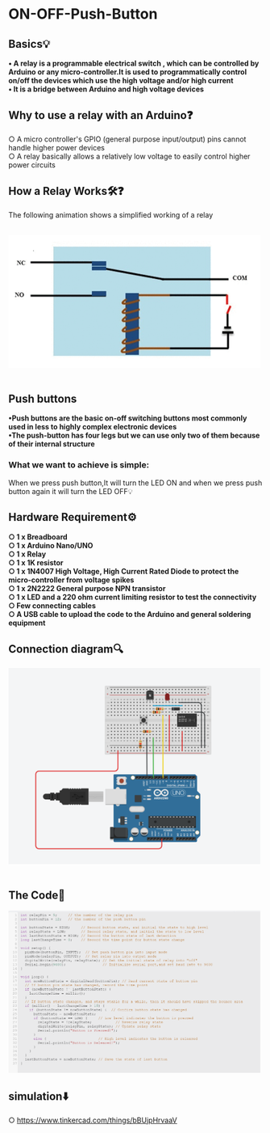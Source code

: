 # ON-OFF-Push-Button

## Basics💡
**• A relay is a programmable electrical switch , which can be controlled by Arduino or any micro-controller.It is used to programmatically control on/off the devices which use the high voltage and/or high current** <br />
**• It is a bridge between Arduino and high voltage devices**<br />

## Why to use a relay with an Arduino❓<br />
○ A micro controller's GPIO (general purpose input/output) pins cannot handle higher power devices<br />
○ A relay basically allows a relatively low voltage to easily control higher power circuits<br />

## How a Relay Works🛠️❓<br />
The following animation shows a simplified working of a relay<br /> 
<br />

<img src="images/relay.gif" width="500"><br />
<br />

## Push buttons<br />
**•Push buttons are the basic on-off switching buttons most commonly used in less to highly complex electronic devices**<br />
**•The push-button has four legs but we can use only two of them because of their internal structure**<br />

### What we want to achieve is simple:<br />
When we press push button,It will turn the LED ON and when we press push button again it will turn the LED OFF💡<br />

## Hardware Requirement⚙️
**○ 1 x Breadboard**<br />
**○ 1 x Arduino Nano/UNO**<br />
**○ 1 x Relay**<br />
**○ 1 x 1K resistor**<br />
**○ 1 x 1N4007 High Voltage, High Current Rated Diode to protect the micro-controller from voltage spikes**<br />
**○ 1 x 2N2222 General purpose NPN transistor**<br />
**○ 1 x LED and a 220 ohm current limiting resistor to test the connectivity**<br />
**○ Few connecting cables**<br />
**○ A USB cable to upload the code to the Arduino and general soldering equipment**<br />

## Connection diagram🔍
<img src="images/circuit.png" width="500"><br />
<br />
## The Code📝
<img src="images/code.png" width="500"><br />

## simulation⬇️
○ https://www.tinkercad.com/things/bBUjpHrvaaV




